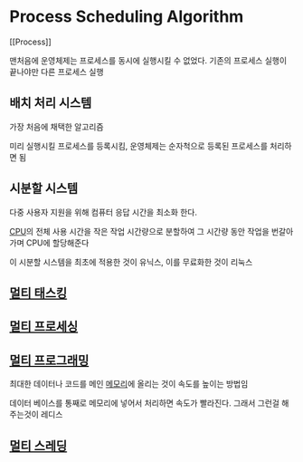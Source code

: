 # Process Scheduling Algorithm

[[Process]]

맨처음에 운영체제는 프로세스를 동시에 실행시킬 수 없었다.
기존의 프로세스 실행이 끝나야만 다른 프로세스 실행

## 배치 처리 시스템 
가장 처음에 채택한 알고리즘

미리 실행시킬 프로세스를 등록시킴, 운영체제는 순자척으로 등록된 프로세스를 처리하면 됨

## 시분할 시스템
다중 사용자 지원을 위해 컴퓨터 응답 시간을 최소화 한다.

[CPU](CPU)의 전체 사용 시간을 작은 작업 시간량으로 분할하여 그 시간량 동안 작업을 번갈아가며 CPU에 할당해준다

이 시분할 시스템을 최초에 적용한 것이 유닉스, 이를 무료화한 것이 리눅스

## [멀티 태스킹](Multi_tasking.md)

## [멀티 프로세싱](Multi_processing.md)

## [멀티 프로그래밍](Multi_programming.md)

최대한 데이터나 코드를 메인 [메모리](Memory)에 올리는 것이 속도를 높이는 방법임

데이터 베이스를 통째로 메모리에 넣어서 처리하면 속도가 빨라진다.
그래서 그런걸 해주는것이 레디스 

## [멀티 스레딩](Multi_threading.md)
